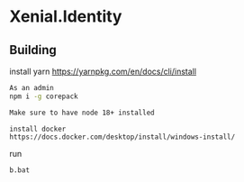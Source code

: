 # Xenial.Identity



## Building

install yarn https://yarnpkg.com/en/docs/cli/install

```cmd
As an admin
npm i -g corepack

Make sure to have node 18+ installed
```

```
install docker
https://docs.docker.com/desktop/install/windows-install/
```

run

```
b.bat
```


